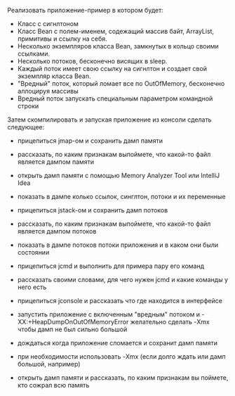 Реализовать приложение-пример в котором будет:

- Класс с сигнлтоном
- Класс Bean с полем-именем, содежащий массив байт, ArrayList, примитивы и ссылку на себя.
- Несколько экземпляров класса Bean, замкнутых в кольцо своими ссылками.
- Несколько потоков, бесконечно висящих в sleep.
- Каждый поток имеет свою ссылку на сигнлтон и создает свой экземпляр класса Bean.
- "Вредный" поток, который ломает все по OutOfMemory, бесконечно аллоцируя массивы
- Вредный поток запускать специальным параметром командной строки

Затем скомпилировать и запуская приложение из консоли сделать следующее:

- прицепиться jmap-ом и сохранить дамп памяти
- рассказать, по каким признакам выпоймете, что какой-то файл является дампом памяти
- открыть дамп памяти с помощью Memory Analyzer Tool или IntelliJ Idea
- показать в дампе колько ссылок, синглтон, потоки и их переменные

- прицепиться jstack-ом и сохранить дамп потоков
- рассказать, по каким признакам выпоймете, что какой-то файл является дампом потоков
- показать в дампе потоков потоки приложения и в каком они были состоянии

- прицепиться jcmd и выполнить для примера пару его команд
- рассказать своими словами, для чего нужен jcmd и какие команды у него есть

- прицепиться jconsole и рассказать что где находится в интерфейсе

- запустить приложение с включенным "вредным" потоком и -XX:+HeapDumpOnOutOfMemoryError
  желательно сделать -Xmx чтобы дамп не был сильно большой
- дождаться когда приложение сломается и сохранит дамп памяти
- при необходимости использовать -Xmx (если долго ждать или дамп большой, например)
- открыть дамп памяти и рассказать, по каким признакам вы поймете, кто сожрал всю память